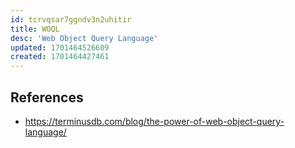 ```yaml
---
id: tcrvqsar7ggndv3n2uhitir
title: WOQL
desc: 'Web Object Query Language'
updated: 1701464526609
created: 1701464427461
---
```


## References

- https://terminusdb.com/blog/the-power-of-web-object-query-language/